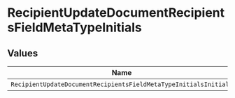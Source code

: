 # RecipientUpdateDocumentRecipientsFieldMetaTypeInitials


## Values

| Name                                                             | Value                                                            |
| ---------------------------------------------------------------- | ---------------------------------------------------------------- |
| `RecipientUpdateDocumentRecipientsFieldMetaTypeInitialsInitials` | initials                                                         |